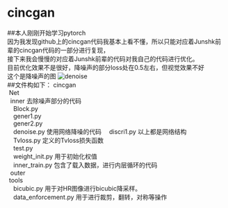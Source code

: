 # cincgan
##本人刚刚开始学习pytorch  
因为我发现github上的cincgan代码我基本上看不懂，所以只能对应着Junshk前辈的cincgan代码的一部分进行复现，  
接下来我会慢慢的对应着Junshk前辈的代码对我自己的代码进行优化。  
目前优化效果不是很好，降噪声的部分loss处在0.5左右，但视觉效果不好  
这个是降噪声的图
![denoise](https://user-images.githubusercontent.com/55622672/136787276-a2882e77-f21f-44e1-ab44-3d34de06f9af.png)  
##文件构如下：
cincgan  
&nbsp;Net  
&ensp;inner 去除噪声部分的代码  
&emsp;Block.py     
&emsp;gener1.py  
&emsp;gener2.py  
&emsp;denoise.py 使用网络降噪的代码
&emsp;discri1.py 以上都是网络结构  
&emsp;Tvloss.py 定义的Tvloss损失函数  
&emsp;test.py   
&emsp;weight_init.py 用于初始化权值  
&emsp;inner_train.py 包含了载入数据，进行内层循环的代码  
&ensp;outer  
&nbsp;tools  
&emsp;bicubic.py 用于对HR图像进行bicubic降采样。  
&emsp;data_enforcement.py 用于进行裁剪，翻转，对称等操作
    
  
